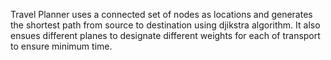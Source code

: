 Travel Planner uses a connected set of nodes as locations and generates the shortest path from source to destination using djikstra algorithm. It also ensues different planes to designate different weights for each of transport to ensure minimum time.

